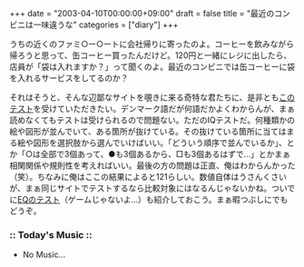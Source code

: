 +++
date = "2003-04-10T00:00:00+09:00"
draft = false
title = "最近のコンビニは一味違うな"
categories = ["diary"]
+++

うちの近くのファミ○ー○ートに会社帰りに寄ったのよ。コーヒーを飲みながら帰ろうと思って、缶コーヒー買ったんだけど。120円と一緒にレジに出したら、店員が「袋は入れますか？」って聞くのよ。最近のコンビニでは缶コーヒーに袋を入れるサービスをしてるのか？

それはそうと、そんな辺鄙なサイトを覗きに来る奇特な君たちに、是非とも<a href="http://mensa.dk/testdiniq.html">このテスト</a>を受けていただきたい。デンマーク語だが何語だかよくわからんが、まぁ読めなくてもテストは受けられるので問題ない。ただのIQテストだ。何種類かの絵や図形が並んでいて、ある箇所が抜けている。その抜けている箇所に当てはまる絵や図形を選択肢から選んでいけばいい。「どういう順序で並んでいるか」、とか「○は全部で3個あって、●も3個あるから、□も3個あるはずで...」とかまぁ相関関係や規則性を考えればいい。最後の方の問題は正直、俺はわからんかった（笑）。ちなみに俺はここの結果によると121らしい。数値自体はうさんくさいが、まぁ同じサイトでテストするなら比較対象にはなるんじゃないかね。ついでに<a href="http://jcvdkkdl.tripod.co.jp/eq-menu.html">EQのテスト</a>（ゲームじゃないよ...）も紹介しておこう。まぁ暇つぶしにでもどうぞ。

<h3>:: Today's Music ::</h3>
<ul>
<li>No Music...</li>
</ul>
